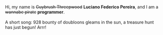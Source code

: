 Hi, my name is ~~Guybrush Threepwood~~ **Luciano Federico Pereira**, and I am a ~~wannabe pirate~~ **programmer**.<br><br>A short song: 928 bounty of doubloons gleams in the sun, a treasure hunt has just begun! Arrr!
